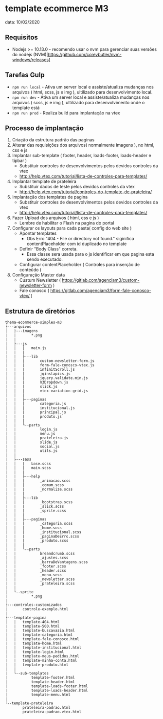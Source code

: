 # template ecommerce M3

data: 10/02/2020

## Requisitos

-   Nodejs >= 10.13.0 - recomendo usar o nvm para gerenciar suas versões do nodejs (NVM)[https://github.com/coreybutler/nvm-windows/releases]

## Tarefas Gulp

-   `npm run local` - Ativa um server local e assiste/atualiza mudanças nos arquivos ( html, scss, js e img ), ultilizado para desenvolvimento local.
-   `npm run dev` - Ativa um server local e assiste/atualiza mudanças nos arquivos ( scss, js e img ), ultilizado para desenvolvimento onde o template está
-   `npm run prod` - Realiza build para implantação na vtex

## Processo de implantação

1. Criação da estrutura padrão das paginas
2. Alterar das requisições dos arquivos( normalmente imagens ), no html, css e js
3. Implantar sub-template ( footer, header, loads-footer, loads-header e tipbar )
    - Substituir controles de desenvolvimentos pelos devidos controles da vtex
    - http://help.vtex.com/tutorial/lista-de-controles-para-templates/
4. Implantar template de prateleira
    - Substituir dados de teste pelos devidos controles da vtex
    - http://help.vtex.com/tutorial/controles-do-template-de-prateleira/
5. Implantação dos templates de pagina
    - Substituir controles de desenvolvimentos pelos devidos controles da vtex
    - http://help.vtex.com/tutorial/lista-de-controles-para-templates/
6. Fazer Upload dos arquivos ( html, css e js )
    - Lembre de habilitar o Flash na pagina do portal
7. Configurar os layouts para cada pasta( config do web site )
    - Apontar templates
        - Obs Erro "404 - File or directory not found." siginifica contentPlaceholder com id duplicado no template
    - Definir "Body Class" correta.
        - Essa classe sera usada para o js identificar em que pagina esta sendo executado.
    - Configurar contentPlaceholder ( Controles para inserção de conteúdo )
8. Configuração Master data
    - Custum Newsletter ( https://gitlab.com/agenciam3/custom-newsletter-form )
    - Fale conosco ( https://gitlab.com/agenciam3/form-fale-conosco-vtex/ )

## Estrutura de diretórios

```
thema-ecommerce-simples-m3
├---arquivos
|   ├---imagens
|   |       *.png
|   |
|   ├---js
|   |   |   main.js
|   |   |
|   |   ├---lib
|   |   |       custom-newsletter-form.js
|   |   |       form-fale-conosco-vtex.js
|   |   |       infinitScroll.js
|   |   |       jqinstapics.js
|   |   |       jquery.validate.min.js
|   |   |       m3Dropdown.js
|   |   |       slick.js
|   |   |       vtex-variation-grid.js
|   |   |
|   |   ├---paginas
|   |   |       categoria.js
|   |   |       institucional.js
|   |   |       principal.js
|   |   |       produto.js
|   |   |
|   |   └--parts
|   |           login.js
|   |           menu.js
|   |           prateleira.js
|   |           slide.js
|   |           social.js
|   |           utils.js
|   |
|   ├---sass
|   |   |   base.scss
|   |   |   main.scss
|   |   |
|   |   ├---help
|   |   |       _animacao.scss
|   |   |       _comum.scss
|   |   |       _normalize.scss
|   |   |
|   |   ├---lib
|   |   |       _bootstrap.scss
|   |   |       _slick.scss
|   |   |       _sprite.scss
|   |   |
|   |   ├---paginas
|   |   |       _categoria.scss
|   |   |       _home.scss
|   |   |       _institucional.scss
|   |   |       _paginaDeErro.scss
|   |   |       _produto.scss
|   |   |
|   |   └--parts
|   |           breandcrumb.scss
|   |           _ajustes.scss
|   |           _barraDeVantagens.scss
|   |           _footer.scss
|   |           _header.scss
|   |           _menu.scss
|   |           _newsletter.scss
|   |           _prateleira.scss
|   |
|   └--sprite
|           *.png
|
├---controles-customizados
|       controle-exemplo.html
|
├---template-pagina
|   |   template-404.html
|   |   template-500.html
|   |   template-buscavazia.html
|   |   template-categoria.html
|   |   template-fale-conosco.html
|   |   template-home.html
|   |   template-institucional.html
|   |   template-login.html
|   |   template-meus-pedidos.html
|   |   template-minha-conta.html
|   |   template-produto.html
|   |
|   └--sub-templates
|           template-footer.html
|           template-header.html
|           template-loads-footer.html
|           template-loads-header.html
|           template-menu.html
|
└--template-prateleira
        prateleira-padrao.html
        prateleira-padrao.vtex.html
```

